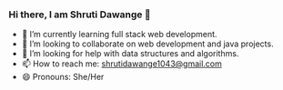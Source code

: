 ### Hi there, I am Shruti Dawange 👋


- 🌱 I’m currently learning full stack web development.
- 👯 I’m looking to collaborate on web development and java projects.
- 🤔 I’m looking for help with data structures and algorithms.
- 📫 How to reach me: shrutidawange1043@gmail.com
- 😄 Pronouns: She/Her
